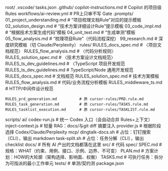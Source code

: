 root/
  .vscode/
    tasks.json
  .github/
    copilot-instructions.md        # Copilot 的项目级 Rules
    workflows/ai-review.yml        # PR上只审不写 Gate
  .prompts/
    01_project_understanding.md    # “项目梳理文档Rule”对应的提示模板
    02_solution_design.md          # “技术方案详细设计Rule”提示模板
    03_code_impl.md                # “根据技术方案生成代码”模板
    04_unit_test.md                # “生成单测”模板
    05_flow_analysis.md            # “梳理项目Rule”（代码流程深挖）
    99_research.md                 # 深度研究模板（切 Claude/Perplexity）
  rules/
    RULES_docs_spec.md             # 〈项目文档规范〉
    RULES_flow_analysis.md         # 〈代码分析规则〉
    RULES_solution_spec.md         # 〈技术方案设计文档规范〉
    RULES_ts_dev_guidelines.md     # 〈TypeScript 项目开发规范
    RULES_ts_dev_guidelines.md       # TypeScript/Node 通用开发规范
    RULES_docs_spec.md               # 文档规范
    RULES_solution_spec.md           # 技术方案模板
    RULES_flow_analysis.md           # 代码/业务流程分析模板
    RULES_middleware_ts.md           # HTTP/中间件设计规范

    RULES_prd_generation.md          # 原 cursor-rules/PRD.rule.md
    RULES_task_generation.md         # 原 cursor-rules/TASKS.rule.md
    RULES_tasklist_execution.md      # 原 cursor-rules/TASKLIST.rule.md
  scripts/
    ai/
      codex-run.js                 # 统一 Codex 入口（会自动合并 Rules+上下文）
      inject-context.js            # 轻量 RAG：docs/与git diff 摘要注入
      provider.js                  # 根据阶段选择 Codex/Claude/Perplexity
    mcp/
      dingtalk-docs.sh             # 占位：钉钉搜索（CLI），输出 markdown
      task-split.sh                # 占位：任务分解（CLI），输出 checklist
  docs/                            # 所有 AI 产出的文档都落在这里
  src/                             # 代码
  spec/
    SPEC.md          # 规格：WHAT（约束、用例、接口、示例、边界、不可变）
    PLAN.md          # 方案计划：HOW的大轮廓（架构选择、影响面、权衡）
    TASKS.md         # 可执行任务：拆分为可指派的最小工作单元
  tests/                           # 单测/契约测
  package.json
